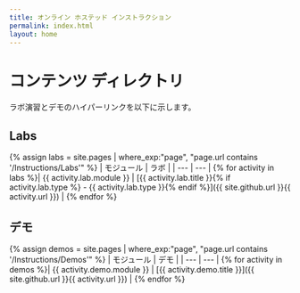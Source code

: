 ```yaml
---
title: オンライン ホステッド インストラクション
permalink: index.html
layout: home
---
```


# コンテンツ ディレクトリ

ラボ演習とデモのハイパーリンクを以下に示します。

## Labs

{% assign labs = site.pages | where_exp:"page", "page.url contains '/Instructions/Labs'" %}
| モジュール | ラボ |
| --- | --- | 
{% for activity in labs  %}| {{ activity.lab.module }} | [{{ activity.lab.title }}{% if activity.lab.type %} - {{ activity.lab.type }}{% endif %}]({{ site.github.url }}{{ activity.url }}) |
{% endfor %}

## デモ

{% assign demos = site.pages | where_exp:"page", "page.url contains '/Instructions/Demos'" %}
| モジュール | デモ |
| --- | --- | 
{% for activity in demos  %}| {{ activity.demo.module }} | [{{ activity.demo.title }}]({{ site.github.url }}{{ activity.url }}) |
{% endfor %}
